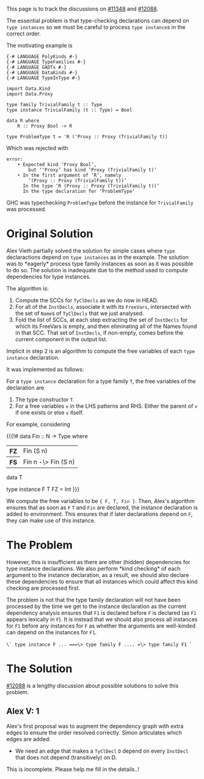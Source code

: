 
This page is to track the discussions on [\#11348](https://gitlab.staging.haskell.org/ghc/ghc/issues/11348) and [\#12088](https://gitlab.staging.haskell.org/ghc/ghc/issues/12088).



The essential problem is that type-checking declarations can depend on `type instances` so we must be careful to process `type instance`s in the correct order. 



The motivating example is


```wiki
{-# LANGUAGE PolyKinds #-}
{-# LANGUAGE TypeFamilies #-}
{-# LANGUAGE GADTs #-}
{-# LANGUAGE DataKinds #-}
{-# LANGUAGE TypeInType #-}

import Data.Kind
import Data.Proxy

type family TrivialFamily t :: Type
type instance TrivialFamily (t :: Type) = Bool

data R where
    R :: Proxy Bool -> R

type ProblemType t = 'R ('Proxy :: Proxy (TrivialFamily t))
```


Which was rejected with


```wiki
error:
    • Expected kind ‘Proxy Bool’,
        but ‘'Proxy’ has kind ‘Proxy (TrivialFamily t)’
    • In the first argument of ‘R’, namely
        ‘(Proxy :: Proxy (TrivialFamily t))’
      In the type ‘R (Proxy :: Proxy (TrivialFamily t))’
      In the type declaration for ‘ProblemType’
```


GHC was typechecking `ProblemType` before the instance for `TrivialFamily` was processed.


# Original Solution



Alex Vieth partially solved the solution for simple cases where `type` declaractions depend on `type instances` as in the example. The solution was
to \*eagerly\* process type family instances as soon as it was possible to do so. The solution is inadequate due to the method used to compute dependencies for type instances. 



The algorithm is:


1. Compute the SCCs for `TyClDecls` as we do now in HEAD.
1. For all of the `InstDecls`, associate it with its `FreeVars`, intersected with the set of `Name`s of `TyClDecls` that we just analysed.
1. Fold the list of SCCs, at each step extracting the set of `InstDecls` for which its FreeVars is empty, and then eliminating all of the Names found in that SCC. That set of `InstDecls`, if non-empty, comes before the current component in the output list.


Implicit in step 2 is an algorithm to compute the free variables of each `type instance` declaration.



It was implemented as follows:



For a `type instance` declaration for a type family `T`, the free variables of the declaration are


1. The type constructor `T`.
1. For a free variables `v` in the LHS patterns and RHS. Either the parent of `v` if one exists or else `v` itself.


For example, considering



{{{!\#
data Fin :: N -\> Type where                                                     


<table><tr><th>FZ</th>
<td>Fin (S n)                                                               
</td></tr>
<tr><th>FS</th>
<td>Fin n -\> Fin (S n)  
</td></tr></table>



data T



type instance F T FZ = Int
}}}



We compute the free variables to be `{ F, T, Fin }`. Then, Alex's algorithm ensures that as soon as `F` `T` and `Fin` are declared, the instance declaration is added to environment. This ensures that if later declarations depend on `F`, they can make use of this instance.


# The Problem



However, this is insufficient as there are other (hidden) dependencies for type instance declarations. We also perform \*kind checking\* of 
each argument to the instance declaration, as a result, we should also declare these dependencies to ensure that all instances which could affect this kind checking are processed first.



The problem is not that the type family declaration will not have been processed by the time we get to the instance declaration as the current dependency analysis ensures that `F1` is declared before `F` is declared (as `F1` appears lexically in `F`). It is instead that we should also process all instances for `F1` before any instances for `F` as whether the arguments are well-kinded can depend on the instances for `F1`. 



``\`
type instance F ... ===\> type family F .... =\> type family F1
``\`


# The Solution



[\#12088](https://gitlab.staging.haskell.org/ghc/ghc/issues/12088) is a lengthy discussion about possible solutions to solve this problem.


## Alex V: 1



Alex's first proposal was to augment the dependency graph with extra edges to ensure the order resolved correctly. Simon articulates which edges are added:


- We need an edge that makes a `TyClDecl` `D` depend on every `InstDecl` that does not depend (transitively) on D.


This is incomplete. Please help me fill in the details..!


